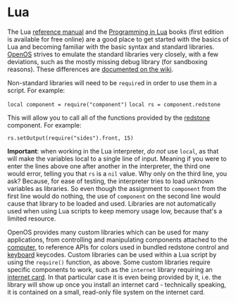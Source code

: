 # Lua 

The Lua [reference manual](http://www.lua.org/manual/5.2/manual.html) and the [Programming in Lua](http://www.lua.org/pil/) books (first edition is available for free online) are a good place to get started with the basics of Lua and becoming familiar with the basic syntax and standard libraries. [OpenOS](openOS.md) strives to emulate the standard libraries very closely, with a few deviations, such as the mostly missing debug library (for sandboxing reasons). These differences are [documented on the wiki](http://ocdoc.cil.li/api:non-standard-lua-libs).

Non-standard libraries will need to be
`require`d in order to use them in a script. For example:

`local component = require("component")`
`local rs = component.redstone`

This will allow you to call all of the functions provided by the [redstone](../item/redstoneCard1.md) component. For example:

`rs.setOutput(require("sides").front, 15)`

**Important**: when working in the Lua interpreter, *do not* use `local`, as that will make the variables local to a single line of input. Meaning if you were to enter the lines above one after another in the interpreter, the third one would error, telling you that `rs` is a `nil` value. Why only on the third line, you ask? Because, for ease of testing, the interpreter tries to load unknown variables as libraries. So even though the assignment to `component` from the first line would do nothing, the use of `component` on the second line would cause that library to be loaded and used. Libraries are not automatically used when using Lua scripts to keep memory usage low, because that's a limited resource.

OpenOS provides many custom libraries which can be used for many applications, from controlling and manipulating components attached to the [computer](computer.md), to reference APIs for colors used in bundled redstone control and [keyboard](../block/keyboard.md) keycodes. Custom libraries can be used within a Lua script by using the `require()` function, as above. Some custom libraries require specific components to work, such as the `internet` library requiring an [internet card](../item/internetCard.md). In that particular case it is even being provided by it, i.e. the library will show up once you install an internet card - technically speaking, it is contained on a small, read-only file system on the internet card.
